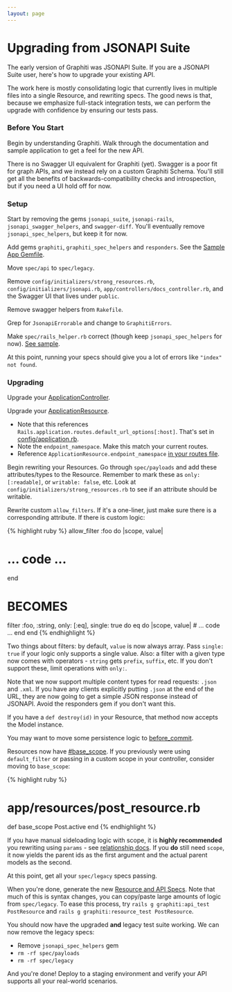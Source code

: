 ```yaml
---
layout: page
---
```


Upgrading from JSONAPI Suite
============================

The early version of Graphiti was JSONAPI Suite. If you are a JSONAPI
Suite user, here's how to upgrade your existing API.

The work here is mostly consolidating logic that currently lives in
multiple files into a single Resource, and rewriting specs. The good
news is that, because we emphasize full-stack integration tests, we can
perform the upgrade with confidence by ensuring our tests pass.

### Before You Start

Begin by understanding Graphiti. Walk through the documentation and
sample application to get a feel for the new API.

There is no Swagger UI equivalent for Graphiti (yet). Swagger is a
poor fit for graph APIs, and we instead rely on a custom Graphiti
Schema. You'll still get all the benefits of backwards-compatibility
checks and introspection, but if you need a UI hold off for now.

### Setup

Start by removing the gems `jsonapi_suite`, `jsonapi-rails`,
`jsonapi_swagger_helpers`, and `swagger-diff`. You'll eventually remove
`jsonapi_spec_helpers`, but keep it for now.

Add gems `graphiti`, `graphiti_spec_helpers` and `responders`. See the
[Sample App Gemfile](https://github.com/graphiti-api/employee_directory/blob/master/Gemfile).

Move `spec/api` to `spec/legacy`.

Remove `config/initializers/strong_resources.rb`,
`config/initializers/jsonapi.rb`, `app/controllers/docs_controller.rb`,
and the Swagger UI that lives under `public`.

Remove swagger helpers from `Rakefile`.

Grep for `JsonapiErrorable` and change to `GraphitiErrors`.

Make `spec/rails_helper.rb` correct (though keep `jsonapi_spec_helpers`
for now). [See sample](https://github.com/graphiti-api/employee_directory/blob/master/spec/rails_helper.rb).

At this point, running your specs should give you a lot of errors like
`"index" not found`.

### Upgrading

Upgrade your [ApplicationController](https://github.com/graphiti-api/employee_directory/blob/master/app/controllers/application_controller.rb).

Upgrade your [ApplicationResource](https://github.com/graphiti-api/employee_directory/blob/master/app/resources/application_resource.rb).

  * Note that this references `Rails.application.routes.default_url_options[:host]`. That's set in [config/application.rb](https://github.com/graphiti-api/employee_directory/blob/master/config/application.rb#L22).
  * Note the `endpoint_namespace`. Make this match your current routes.
  * Reference `ApplicationResource.endpoint_namespace` [in your routes file](https://github.com/graphiti-api/employee_directory/blob/master/config/routes.rb#L2).

Begin rewriting your Resources. Go through `spec/payloads` and add these
attributes/types to the Resource. Remember to mark these as `only:
[:readable]`, or `writable: false`, etc. Look at
`config/initializers/strong_resources.rb` to see if an attribute should
be writable.

Rewrite custom `allow_filters`. If it's a one-liner, just make sure
there is a corresponding attribute. If there is custom logic:

{% highlight ruby %}
allow_filter :foo do |scope, value|
  # ... code ...
end

# BECOMES

filter :foo, :string, only: [:eq], single: true do
  eq do |scope, value|
    # ... code ...
  end
end
{% endhighlight %}

Two things about filters: by default, `value` is now always array. Pass
`single: true` if your logic only supports a single value. Also: a
filter with a given type now comes with operators - `string` gets
`prefix`, `suffix`, etc. If you don't support these, limit operations
with `only:`.

Note that we now support multiple content types for read requests:
`.json` and `.xml`. If you have any clients explicitly putting `.json`
at the end of the URL, they are now going to get a simple JSON response
instead of JSONAPI. Avoid the responders gem if you don't want this.

If you have a `def destroy(id)` in your Resource, that method now
accepts the Model instance.

You may want to move some persistence logic to [before_commit]({{site.github.url}}/guides/concepts/resources#side-effects).

Resources now have [#base_scope]({{site.github.url}}/guides/concepts/resources#basescope). If you previously were using `default_filter` or passing in a custom scope in your controller, consider moving to `base_scope`:

{% highlight ruby %}
# app/resources/post_resource.rb
def base_scope
  Post.active
end
{% endhighlight %}

If you have manual sideloading logic with scope, it is **highly
recommended** you rewriting using `params` - see [relationship docs]({{site.github.url}}/guides/concepts/resources#relationships). If you **do** still need `scope`, it now yields the parent ids as the first argument and the actual parent models as the second.

At this point, get all your `spec/legacy` specs passing.

When you're done, generate the new [Resource and API Specs]({{site.github.url}}/guides/concepts/testing). Note that much of this is syntax changes, you can copy/paste large amounts of logic from `spec/legacy`. To ease this process, try `rails g graphiti:api_test PostResource` and `rails g graphiti:resource_test PostResource`.

You should now have the upgraded **and** legacy test suite working. We
can now remove the legacy specs:

  * Remove `jsonapi_spec_helpers` gem
  * `rm -rf spec/payloads`
  * `rm -rf spec/legacy`

And you're done! Deploy to a staging environment and verify your API
supports all your real-world scenarios.

<br />
<br />
